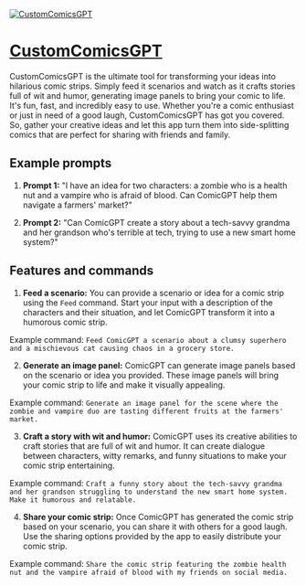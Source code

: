 [![CustomComicsGPT](https://files.oaiusercontent.com/file-bmlUeaUa7YTaeTbUCZfsw8wZ?se=2123-10-18T06%3A16%3A50Z&sp=r&sv=2021-08-06&sr=b&rscc=max-age%3D31536000%2C%20immutable&rscd=attachment%3B%20filename%3D1d821231-b567-4d4f-ba9e-e9e794608f29.png&sig=m%2BQiRlwTQdfkEWGUuO85ZTW3s8yRdaermBPcCTizGuU%3D)](https://chat.openai.com/g/g-YrTN11ALY-customcomicsgpt)

# [CustomComicsGPT](https://chat.openai.com/g/g-YrTN11ALY-customcomicsgpt)

CustomComicsGPT is the ultimate tool for transforming your ideas into hilarious comic strips. Simply feed it scenarios and watch as it crafts stories full of wit and humor, generating image panels to bring your comic to life. It's fun, fast, and incredibly easy to use. Whether you're a comic enthusiast or just in need of a good laugh, CustomComicsGPT has got you covered. So, gather your creative ideas and let this app turn them into side-splitting comics that are perfect for sharing with friends and family.

## Example prompts

1. **Prompt 1:** "I have an idea for two characters: a zombie who is a health nut and a vampire who is afraid of blood. Can ComicGPT help them navigate a farmers' market?"

2. **Prompt 2:** "Can ComicGPT create a story about a tech-savvy grandma and her grandson who's terrible at tech, trying to use a new smart home system?"

## Features and commands

1. **Feed a scenario:** You can provide a scenario or idea for a comic strip using the `Feed` command. Start your input with a description of the characters and their situation, and let ComicGPT transform it into a humorous comic strip.

Example command: `Feed ComicGPT a scenario about a clumsy superhero and a mischievous cat causing chaos in a grocery store.`

2. **Generate an image panel:** ComicGPT can generate image panels based on the scenario or idea you provided. These image panels will bring your comic strip to life and make it visually appealing.

Example command: `Generate an image panel for the scene where the zombie and vampire duo are tasting different fruits at the farmers' market.`

3. **Craft a story with wit and humor:** ComicGPT uses its creative abilities to craft stories that are full of wit and humor. It can create dialogue between characters, witty remarks, and funny situations to make your comic strip entertaining.

Example command: `Craft a funny story about the tech-savvy grandma and her grandson struggling to understand the new smart home system. Make it humorous and relatable.`

4. **Share your comic strip:** Once ComicGPT has generated the comic strip based on your scenario, you can share it with others for a good laugh. Use the sharing options provided by the app to easily distribute your comic strip.

Example command: `Share the comic strip featuring the zombie health nut and the vampire afraid of blood with my friends on social media.`